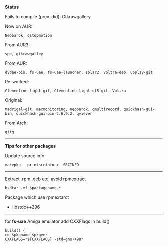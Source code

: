 **Status**

Fails to compile (prev. did): Gtkrawgallery

Now on AUR:

    Neobarok, qstopmotion

From AUR3: 

    spe, gtkrawgalley

From AUR: 

    dvdae-bin, fs-uae, fs-uae-launcher, solar2, voltra-deb, upplay-git

Re-worked:

    Clementine-light-git, Clementine-light-qt5-git, Voltra

Original: 

    madrigal-git, maxmonitoring, neobarok, qmultirecord, quickhash-gui-bin, quickhash-gui-bin-2.6.9.2, qviever

From Arch:

    gitg

***


**Tips for other packages**

Update source info

    makepkg --printsrcinfo > .SRCINFO

***

Extract .rpm .deb etc, avoid rpmextract

    bsdtar -xf $packagename.*

Package which use rpmextarct

* libstdc++296

***

for **fs-uae** Amiga emulator add CXXFlags in build()

	build() {
	cd $pkgname-$pkgver
	CXXFLAGS="${CXXFLAGS} -std=gnu++98"
